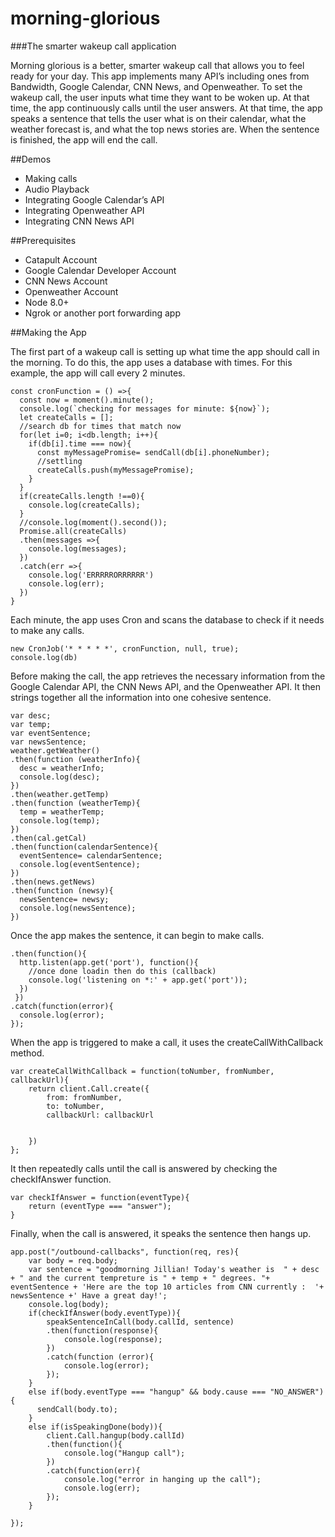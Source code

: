 # morning-glorious
###The smarter wakeup call application 

Morning glorious is a better, smarter wakeup call that allows you to feel ready for your day. This app implements many API’s including ones from Bandwidth, Google Calendar, CNN News,  and Openweather. To set the wakeup call, the user inputs what time they want to be woken up. At that time, the app continuously calls until the user answers. At that time, the app speaks a sentence that tells the user what is on their calendar, what the weather forecast is, and what the top news stories are. When the sentence is finished, the app will end the call. 

##Demos 
* Making calls 
* Audio Playback
* Integrating Google Calendar’s API 
* Integrating Openweather API 
* Integrating CNN News API 

##Prerequisites 
* Catapult Account 
* Google Calendar Developer Account 
* CNN News Account 
* Openweather Account 
* Node 8.0+ 
* Ngrok or another port forwarding app 

##Making the App

The first part of a wakeup call is setting up what time the app should call in the morning. To do this, the app uses a database with times. For this example, the app will call every 2 minutes. 

```
const cronFunction = () =>{
  const now = moment().minute();
  console.log(`checking for messages for minute: ${now}`);
  let createCalls = [];
  //search db for times that match now 
  for(let i=0; i<db.length; i++){
    if(db[i].time === now){
      const myMessagePromise= sendCall(db[i].phoneNumber);
      //settling
      createCalls.push(myMessagePromise);
    }
  }
  if(createCalls.length !==0){
    console.log(createCalls);
  }
  //console.log(moment().second());
  Promise.all(createCalls)
  .then(messages =>{
    console.log(messages);
  })
  .catch(err =>{
    console.log('ERRRRRORRRRRR')
    console.log(err);
  })
}
```

Each minute, the app uses Cron and scans the database to check if it needs to make any calls.

```
new CronJob('* * * * *', cronFunction, null, true);
console.log(db)
```

Before making the call, the app retrieves the necessary information from the Google Calendar API, the CNN News API, and the Openweather API. It then strings together all the information into one cohesive sentence. 

```
var desc;
var temp;
var eventSentence;
var newsSentence;
weather.getWeather()
.then(function (weatherInfo){
  desc = weatherInfo;
  console.log(desc);
})
.then(weather.getTemp)
.then(function (weatherTemp){
  temp = weatherTemp;
  console.log(temp);
})
.then(cal.getCal)
.then(function(calendarSentence){
  eventSentence= calendarSentence;
  console.log(eventSentence);
})
.then(news.getNews)
.then(function (newsy){
  newsSentence= newsy;
  console.log(newsSentence);
})
```

Once the app makes the sentence, it can begin to make calls. 

```
.then(function(){
  http.listen(app.get('port'), function(){
    //once done loadin then do this (callback)
    console.log('listening on *:' + app.get('port'));
  })
 }) 
.catch(function(error){
  console.log(error);
});
```

When the app is triggered to make a call, it uses the createCallWithCallback method. 

```
var createCallWithCallback = function(toNumber, fromNumber, callbackUrl){
    return client.Call.create({
        from: fromNumber,
        to: toNumber,
        callbackUrl: callbackUrl


    })
};
```

It then repeatedly calls until the call is answered by checking the checkIfAnswer function. 

```
var checkIfAnswer = function(eventType){
    return (eventType === "answer");
}
```

Finally, when the call is answered, it speaks the sentence then hangs up. 

```
app.post("/outbound-callbacks", function(req, res){
    var body = req.body; 
    var sentence = "goodmorning Jillian! Today's weather is  " + desc + " and the current tempreture is " + temp + " degrees. "+ eventSentence + 'Here are the top 10 articles from CNN currently :  '+ newsSentence +' Have a great day!';
    console.log(body); 
    if(checkIfAnswer(body.eventType)){
        speakSentenceInCall(body.callId, sentence)
        .then(function(response){
            console.log(response);
        })
        .catch(function (error){
            console.log(error);
        });
    }
    else if(body.eventType === "hangup" && body.cause === "NO_ANSWER"){
      sendCall(body.to);
    }
    else if(isSpeakingDone(body)){
        client.Call.hangup(body.callId)
        .then(function(){
            console.log("Hangup call");
        })
        .catch(function(err){
            console.log("error in hanging up the call");
            console.log(err);
        });
    }

});
```









